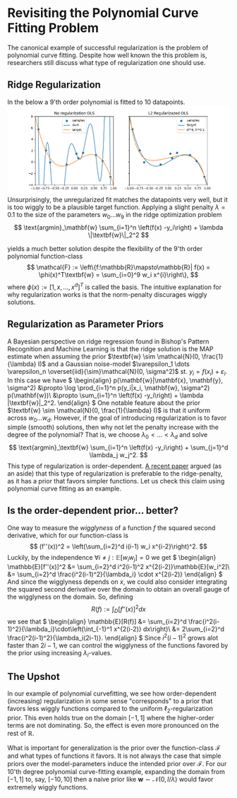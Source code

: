 # Revisiting the Polynomial Curve Fitting Problem
The canonical example of successful regularization is the problem of polynomial curve fitting. Despite how well known the this problem is, researchers still discuss what type of regularization one should use. 

## Ridge Regularization
In the below a 9'th order polynomial is fitted to 10 datapoints.
![Alt text](l2_reg.png)
Unsurprisingly, the unregularized fit matches the datapoints very well, but it is too wiggly to be a plausible target function. Applying a slight penalty $\lambda=0.1$ to the size of the parameters $w_0\dots w_9$ in the ridge optimization problem
$$
\text{argmin}_\mathbf{w} \sum_{i=1}^n \left(f(x) -y_i\right) + \lambda \|\textbf{w}\|_2^2
$$

yields a much better solution despite the flexibility of the 9'th order polynomial function-class 
$$
\mathcal{F} := \left\{f:\mathbb{R}\mapsto\mathbb{R}| f(x) = \phi(x)^T\textbf{w} = \sum_{i=0}^9 w_i x^{i}\right\},
$$
where $\phi(x):= [1, x, ..., x^d]^T$ is called the basis. The intuitive explanation for why regularization works is that the norm-penalty discurages wiggly solutions. 


## Regularization as Parameter Priors 
A Bayesian perspective on ridge regression found in Bishop's Pattern Recognition and Machine Learning is that the ridge solution is the MAP estimate when assuming the prior $\textbf{w} \sim \mathcal{N}(0, \frac{1}{\lambda} I)$ and a Gaussian noise-model $\varepsilon_1 \dots \varepsilon_n \overset{iid}{\sim}\mathcal{N}(0, \sigma^2)$ st. $y_i = f(x_i) + \varepsilon_i$. In this case we have
$
\begin{align}
p(\mathbf{w}|\mathbf{x}, \mathbf{y}, \sigma^2)
&\propto
\log \prod_{i=1}^n p(y_i|x_i, \mathbf{w}, \sigma^2) p(\mathbf{w})\\
&\propto
\sum_{i=1}^n \left(f(x) -y_i\right) + \lambda \|\textbf{w}\|_2^2.
\end{align}
$
One notable feature about the prior $\textbf{w} \sim \mathcal{N}(0, \frac{1}{\lambda} I)$ is that it uniform across $w_0...w_d$. However, if the goal of introducing regularization is to favor simple (smooth) solutions, then why not let the penalty increase with the degree of the polynomial? That is, we choose $\lambda_0 < ... < \lambda_d$ and solve
$$
\text{argmin}_\textbf{w} \sum_{i=1}^n \left(f(x) -y_i\right) + \sum_{j=1}^d \lambda_j w_j^2. 
$$
This type of regularization is order-dependent. [A recent paper](https://arxiv.org/abs/2503.02113) argued (as an aside) that this type of regularization is preferable to the ridge-penalty, as it has a prior that favors simpler functions. Let us check this claim using polynomial curve fitting as an example. 

## Is the order-dependent prior... better? 
One way to measure the $\textit{wigglyness}$ of a function $f$ the squared second derivative, which for our function-class is
$$
(f''(x))^2 = \left(\sum_{i=2}^d i(i-1) w_i x^{i-2}\right)^2.
$$
Luckily, by the independence $\forall i \neq j: \mathbb{E}[w_i w_j]=0$ we get 
$
\begin{align}
    \mathbb{E}[f''(x)]^2
    &=
    \sum_{i=2}^d i^2(i-1)^2 x^{2(i-2)}\mathbb{E}[w_i^2]\\
    &= 
    \sum_{i=2}^d \frac{i^2(i-1)^2}{\lambda_i} \cdot x^{2(i-2)}
\end{align}
$
And since the wigglyness depends on $x$, we could also consider integrating the squared second derivative over the domain to obtain an overall gauge of the wigglyness on the domain. So, defining
$$
R(f):= \int_D [f''(x)]^2 dx
$$
we see that
$
\begin{align}
    \mathbb{E}[R(f)]
    &=
    \sum_{i=2}^d \frac{i^2(i-1)^2}{\lambda_i}\cdot\left(\int_{-1}^1 x^{2(i-2)} dx\right)\\
    &= 
    2\sum_{i=2}^d \frac{i^2(i-1)^2}{\lambda_i(2i-1)}. 
\end{align}
$
Since $i^2(i-1)^2$ grows alot faster than $2i-1$, we can control the wigglyness of the functions favored by the prior using increasing $\lambda_i$-values. 


## The Upshot
In our example of polynomial curvefitting, we see how order-dependent (increasing) regularization in some sense "corresponds" to a prior that favors less wiggly functions compared to the uniform $\ell_2$-regularization prior. This even holds true on the domain $[-1, 1]$ where the higher-order terms are not dominating. So, the effect is even more pronounced on the rest of $\mathbb{R}$.

What is important for generalization is the prior over the function-class $\mathcal{F}$ and what types of functions it favors. It is not always the case that simple priors over the model-parameters induce the intended prior over $\mathcal{F}$. For our 10'th degree polynomial curve-fitting example, expanding the domain from $[-1, 1]$ to, say, $[-10, 10]$ then a naive prior like $\textbf{w} \sim \mathcal{N}(0, I/\lambda)$ would favor extremely wiggly functions. 
